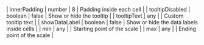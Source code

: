| innerPadding     | number  | 8       | Padding inside each cell                                                                                 |
| tooltipDisabled  | boolean | false   | Show or hide the tooltip                                                                                 |
| tooltipText      | any     |         | Custom tooltip text                                                                                      |
| showDataLabel    | boolean | false   | Show or hide the data labels inside cells                                                               |
| min              | any     |         | Starting point of the scale                                                                              |
| max              | any     |         | Ending point of the scale                                                                                |
